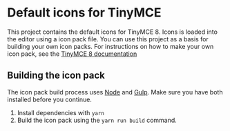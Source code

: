 # Default icons for TinyMCE

This project contains the default icons for TinyMCE 8. Icons is loaded into the editor using a icon pack file. You can use this project as a basis for building your own icon packs. For instructions on how to make your own icon pack, see the [TinyMCE 8 documentation](https://www.tiny.cloud/docs/tinymce/8/creating-an-icon-pack/)

## Building the icon pack
The icon pack build process uses [Node](http://nodejs.org/) and [Gulp](http://gulpjs.com/). Make sure you have both installed before you continue.

1. Install dependencies with `yarn`
2. Build the icon pack using the `yarn run build` command.
